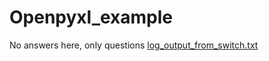 # Openpyxl_example
No answers here, only questions
[log_output_from_switch.txt](https://github.com/Invisasura/Openpyxl_example/files/10146657/log_output_from_switch.txt)
